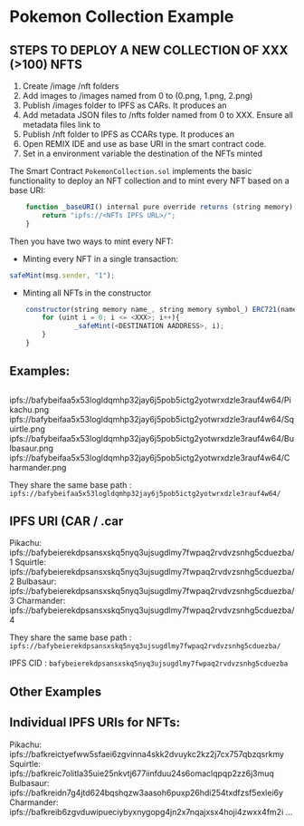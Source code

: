 # Pokemon Collection Example

## STEPS TO DEPLOY A NEW COLLECTION OF XXX (>100) NFTS
1. Create /image /nft folders
2. Add images to /images named from 0 to <XXX> (0.png, 1.png, 2.png)
3. Publish /images folder to IPFS as CARs. It produces an <Images IPFS URL>
4. Add metadata JSON files to /nfts folder named from 0 to XXX. Ensure all metadata files link to <Images IPFS URL>
5. Publish /nft folder to IPFS as CCARs type. It produces an <NFTs IPFS URL>
6. Open REMIX IDE and use <NFTs IPFS URL> as base URI in the smart contract code. 
7. Set in a environment variable the destination of the NFTs minted <DESTINATION ADDRESS>

The Smart Contract `PokemonCollection.sol` implements the basic functionality to deploy an NFT collection and to mint every NFT based on a base URI:

```js
    function _baseURI() internal pure override returns (string memory) {
        return "ipfs://<NFTs IPFS URL>/";
    }

```

Then you have two ways to mint every NFT:
- Minting every NFT in a single transaction:

```js
safeMint(msg.sender, "1");
```


- Minting all NFTs in the constructor

```js
    constructor(string memory name_, string memory symbol_) ERC721(name_, symbol_) {
        for (uint i = 0; i <= <XXX>; i++){
                _safeMint(<DESTINATION AADDRESS>, i);
        }
    }
```

## Examples: 

## <Images IPFS URL>

ipfs://bafybeifaa5x53logldqmhp32jay6j5pob5ictg2yotwrxdzle3rauf4w64/Pikachu.png
ipfs://bafybeifaa5x53logldqmhp32jay6j5pob5ictg2yotwrxdzle3rauf4w64/Squirtle.png
ipfs://bafybeifaa5x53logldqmhp32jay6j5pob5ictg2yotwrxdzle3rauf4w64/Bulbasaur.png
ipfs://bafybeifaa5x53logldqmhp32jay6j5pob5ictg2yotwrxdzle3rauf4w64/Charmander.png

They share the same base path <Images IPFS URL>: `ipfs://bafybeifaa5x53logldqmhp32jay6j5pob5ictg2yotwrxdzle3rauf4w64/`


## <NFTs IPFS URL> IPFS URI (CAR / .car

Pikachu:    ipfs://bafybeierekdpsansxskq5nyq3ujsugdlmy7fwpaq2rvdvzsnhg5cduezba/1
Squirtle:   ipfs://bafybeierekdpsansxskq5nyq3ujsugdlmy7fwpaq2rvdvzsnhg5cduezba/2
Bulbasaur:  ipfs://bafybeierekdpsansxskq5nyq3ujsugdlmy7fwpaq2rvdvzsnhg5cduezba/3
Charmander: ipfs://bafybeierekdpsansxskq5nyq3ujsugdlmy7fwpaq2rvdvzsnhg5cduezba/4

They share the same base path <NFTs IPFS URL>: `ipfs://bafybeierekdpsansxskq5nyq3ujsugdlmy7fwpaq2rvdvzsnhg5cduezba/`

IPFS CID <IPFS CID>: `bafybeierekdpsansxskq5nyq3ujsugdlmy7fwpaq2rvdvzsnhg5cduezba`

## Other Examples

## Individual IPFS URIs for NFTs: 
Pikachu:    ipfs://bafkreictyefww5sfaei6zgvinna4skk2dvuykc2kz2j7cx757qbzqsrkmy
Squirtle:   ipfs://bafkreic7olitla35uie25nkvtj677iinfduu24s6omaclqpqp2zz6j3muq
Bulbasaur:  ipfs://bafkreidn7g4jtd624bqshqzw3aasoh6puxp26hdi254txdfzsf5exlei6y
Charmander: ipfs://bafkreib6zgvduwipueciybyxnygopg4jn2x7nqajxsx4hoji4zwxx4fm2i
...